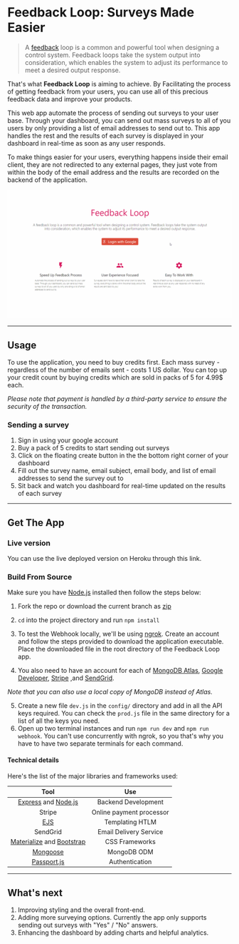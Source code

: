 # Feedback Loop: Surveys Made Easier

> A [feedback](https://en.wikipedia.org/wiki/Feedback) loop is a common and powerful tool when designing a control system. Feedback loops take the system output into consideration, which enables the system to adjust its performance to meet a desired output response.
>

That's what **Feedback Loop** is aiming to achieve. By Facilitating the process of getting feedback from your users, you can use all of this precious feedback data and improve your products.

This web app automate the process of sending out surveys to your user base. Through your dashboard, you can send out mass surveys to all of you users by only providing a list of email addresses to send out to. This app handles the rest and the results of each survey is displayed in your dashboard in real-time as soon as any user responds.

To make things easier for your users, everything happens inside their email client, they are not redirected to any external pages, they just vote from within the body of the email address and the results are recorded on the backend of the application.

![Demo](demo.gif)

---

## Usage

To use the application, you need to buy credits first. Each mass survey - regardless of the number of emails sent - costs 1 US dollar. You can top up your credit count by buying credits which are sold in packs of 5 for 4.99$ each.

*Please note that payment is handled by a third-party service to ensure the security of the transaction.*

### Sending a survey

1. Sign in using your google account
2. Buy a pack of 5 credits to start sending out surveys
3. Click on the floating create button in the the bottom right corner of your dashboard
4. Fill out the survey name, email subject, email body, and list of email addresses to send the survey out to
5. Sit back and watch you dashboard for real-time updated on the results of each survey

---

## Get The App

### Live version

You can use the live deployed version on Heroku through this link.

### Build From Source

Make sure you have [Node.js](https://nodejs.org/) installed then follow the steps below:

1. Fork the repo or download the current branch as [zip](https://github.com/ahmedkrmn/Feedback-Loop/archive/master.zip)

2. `cd` into the project directory and run `npm install`

3. To test the Webhook locally, we'll be using [ngrok](https://dashboard.ngrok.com/get-started). Create an account and follow the steps provided to download the application executable. Place the downloaded file in the root directory of the Feedback Loop app.

4. You also need to have an account for each of [MongoDB Atlas](https://www.mongodb.com/cloud/atlas
  ), [Google Developer](https://console.developers.google.com/), [Stripe](https://stripe.com/) ,and [SendGrid](https://sendgrid.com/).

  *Note that you can also use a local copy of MongoDB instead of Atlas.*

5. Create a new file  `dev.js` in the `config/` directory and add in all the API keys required. You can check the `prod.js` file in the same directory for a list of all the keys you need.
6. Open up two terminal instances and run `npm run dev` and `npm run webhook`. You can't use concurrently with ngrok, so you that's why you have to have two separate terminals for each command.

#### Technical details

Here's the list of the major libraries and frameworks used:

|                                         Tool                                          |           Use            |
| :-----------------------------------------------------------------------------------: | :----------------------: |
|        [Express](https://www.express.com/) and [Node.js](https://nodejs.org/)         |   Backend Development    |
|                                        Stripe                                         | Online payment processor |
|                                [EJS](https://ejs.co/)                                 |     Templating HTLM      |
|                                       SendGrid                                        |  Email Delivery Service  |
| [Materialize](https://materializecss.com/) and [Bootstrap](https://getbootstrap.com/) |      CSS Frameworks      |
|                          [Mongoose](https://mongoosejs.com/)                          |       MongoDB ODM        |
|                       [Passport.js](http://www.passportjs.org/)                       |      Authentication      |

---

## What's next

1. Improving styling and the overall front-end.
2. Adding more surveying options. Currently the app only supports sending out surveys with "Yes" / "No" answers.
3. Enhancing the dashboard by adding charts and helpful analytics.
